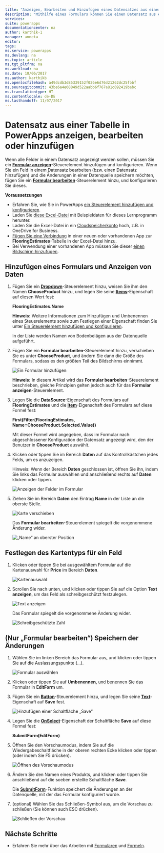 ```yaml
---
title: "Anzeigen, Bearbeiten und Hinzufügen eines Datensatzes aus einer Tabelle | Microsoft-Dokumentation"
description: "Mithilfe eines Formulars können Sie einen Datensatz aus einer Tabelle in der Datenquelle anzeigen, bearbeiten oder hinzufügen."
services: 
suite: powerapps
documentationcenter: na
author: karthik-1
manager: anneta
editor: 
tags: 
ms.service: powerapps
ms.devlang: na
ms.topic: article
ms.tgt_pltfrm: na
ms.workload: na
ms.date: 10/06/2017
ms.author: karthikb
ms.openlocfilehash: a49dcdb3d85339152f026e6d76d21262dc25fbbf
ms.sourcegitcommit: 43be6a4e08849d522aabb6f767a81c092419babc
ms.translationtype: HT
ms.contentlocale: de-DE
ms.lasthandoff: 11/07/2017
---
```

# <a name="show-edit-or-add-a-record-from-a-table-in-powerapps"></a>Datensatz aus einer Tabelle in PowerApps anzeigen, bearbeiten oder hinzufügen
Wenn alle Felder in einem Datensatz angezeigt werden sollen, müssen Sie ein **[Formular anzeigen](controls/control-form-detail.md)**-Steuerelement hinzufügen und konfigurieren. Wenn Sie ein Feld in einem Datensatz bearbeiten (bzw. einen Datensatz hinzufügen) und die Änderungen in einer Datenquelle speichern möchten, fügen Sie ein **[Formular bearbeiten](controls/control-form-detail.md)**-Steuerelement hinzu, und konfigurieren Sie dieses.

**Voraussetzungen**

* Erfahren Sie, wie Sie in PowerApps [ein Steuerelement hinzufügen und konfigurieren](add-configure-controls.md).
* Laden Sie [diese Excel-Datei](https://az787822.vo.msecnd.net/documentation/get-started-from-data/FlooringEstimates.xlsx) mit Beispieldaten für dieses Lernprogramm herunter.
* Laden Sie die Excel-Datei in ein [Cloudspeicherkonto](connections/cloud-storage-blob-connections.md) hoch, z.B. in OneDrive for Business.
* [Fügen Sie eine Verbindung](add-data-connection.md) in einer neuen oder vorhandenen App zur **FlooringEstimates**-Tabelle in der Excel-Datei hinzu.
* Bei Verwendung einer vorhandenen App müssen Sie dieser [einen Bildschirm hinzufügen](add-screen-context-variables.md).

## <a name="add-a-form-and-show-data"></a>Hinzufügen eines Formulars und Anzeigen von Daten
1. Fügen Sie ein **[Dropdown](controls/control-drop-down.md)**-Steuerelement hinzu, weisen Sie ihm den Namen **ChooseProduct** hinzu, und legen Sie seine **[Items](controls/properties-core.md)**-Eigenschaft auf diesen Wert fest:
   
    **FlooringEstimates.Name**
   
    **Hinweis:** Weitere Informationen zum Hinzufügen und Umbenennen eines Steuerelements sowie zum Festlegen einer Eigenschaft finden Sie unter [Ein Steuerelement hinzufügen und konfigurieren](add-configure-controls.md).
   
    In der Liste werden Namen von Bodenbelägen aus der Datenquelle aufgeführt.
2. Fügen Sie ein **Formular bearbeiten**-Steuerelement hinzu, verschieben Sie es unter **ChooseProduct**, und ändern Sie dann die Größe des Formulars, sodass es den größten Teil des Bildschirms einnimmt.
   
    ![Ein Formular hinzufügen](./media/add-form/add-a-form.png)
   
    **Hinweis:** In diesem Artikel wird das **Formular bearbeiten**-Steuerelement beschrieben, gleiche Prinzipien gelten jedoch auch für das **Formular anzeigen**-Steuerelement.
3. Legen Sie die **[DataSource](controls/control-form-detail.md)**-Eigenschaft des Formulars auf **FlooringEstimates** und die **[Item](controls/control-form-detail.md)**-Eigenschaft des Formulars auf diese Formel fest:
   
   **First(Filter(FlooringEstimates, Name=ChooseProduct.Selected.Value))**
   
   Mit dieser Formel wird angegeben, dass im Formular nach abgeschlossener Konfiguration der Datensatz angezeigt wird, den der Benutzer in **ChooseProduct** auswählt.
4. Klicken oder tippen Sie im Bereich **Daten** auf das Kontrollkästchen jedes Felds, um es anzuzeigen.
   
    Hinweis: Wenn der Bereich **Daten** geschlossen ist, öffnen Sie ihn, indem Sie links das Formular auswählen und anschließend rechts auf **Daten** klicken oder tippen.
   
    ![Anzeigen der Felder im Formular](./media/add-form/checkbox.png)
5. Ziehen Sie im Bereich **Daten** den Eintrag **Name** in der Liste an die oberste Stelle.
   
    ![Karte verschieben](./media/add-form/drag-field.png)
   
    Das **Formular bearbeiten**-Steuerelement spiegelt die vorgenommene Änderung wider.
   
    ![„Name“ an oberster Position](./media/add-form/move-card-form.png)

## <a name="set-the-card-type-for-a-field"></a>Festlegen des Kartentyps für ein Feld
1. Klicken oder tippen Sie bei ausgewähltem Formular auf die Kartenauswahl für **Price** im Bereich **Daten**.
   
    ![Kartenauswahl](./media/add-form/price-card2.png)
2. Scrollen Sie nach unten, und klicken oder tippen Sie auf die Option **Text anzeigen**, um das Feld als schreibgeschützt festzulegen.
   
    ![Text anzeigen](./media/add-form/view-text.png)
   
    Das Formular spiegelt die vorgenommene Änderung wider.
   
    ![Schreibgeschützte Zahl](./media/add-form/read-only.png)  

## <a name="edit-form-only-save-changes"></a>(Nur „Formular bearbeiten“) Speichern der Änderungen
1. Wählen Sie im linken Bereich das Formular aus, und klicken oder tippen Sie auf die Auslassungspunkte (...).
   
   ![Formular auswählen](./media/add-form/select-form.png)  
2. Klicken oder tippen Sie auf **Umbenennen**, und benennen Sie das Formular in **EditForm** um.
3. Fügen Sie ein **[Button](controls/control-button.md)**-Steuerelement hinzu, und legen Sie seine **[Text](controls/properties-core.md)**-Eigenschaft auf **Save** fest.
   
    ![Hinzufügen einer Schaltfläche „Save“](./media/add-form/save-button.png)  
4. Legen Sie die **[OnSelect](controls/properties-core.md)**-Eigenschaft der Schaltfläche **Save** auf diese Formel fest:
   
   **SubmitForm(EditForm)**
5. Öffnen Sie den Vorschaumodus, indem Sie auf die Wiedergabeschaltfläche in der oberen rechten Ecke klicken oder tippen (oder indem Sie F5 drücken).
   
    ![Öffnen des Vorschaumodus](./media/add-form/open-preview.png)
6. Ändern Sie den Namen eines Produkts, und klicken oder tippen Sie anschließend auf die soeben erstellte Schaltfläche **Save**.
   
    Die **[SubmitForm](functions/function-form.md)**-Funktion speichert die Änderungen an der Datenquelle, mit der das Formular konfiguriert wurde.
7. (optional) Wählen Sie das Schließen-Symbol aus, um die Vorschau zu schließen (Sie können auch ESC drücken).
   
    ![Schließen der Vorschau](./media/add-form/close-preview.png)

## <a name="next-steps"></a>Nächste Schritte
* Erfahren Sie mehr über das Arbeiten mit [Formularen](working-with-forms.md) und [Formeln](working-with-formulas.md).

